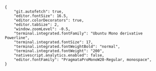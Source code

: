 <code>
{
    "git.autofetch": true,
    "editor.fontSize": 16.5,
    "editor.colorDecorators": true,
    "editor.tabSize": 2,
    "window.zoomLevel": -0.5,
    "terminal.integrated.fontFamily": "Ubuntu Mono derivative Powerline",
    "terminal.integrated.fontSize": 17,
    "terminal.integrated.fontWeightBold": "normal",
    "terminal.integrated.fontWeight": "200",
    "nativescript.analytics.enabled": false,
    "editor.fontFamily": "PragmataProMonoW20-Regular, monospace",
}
</code>
